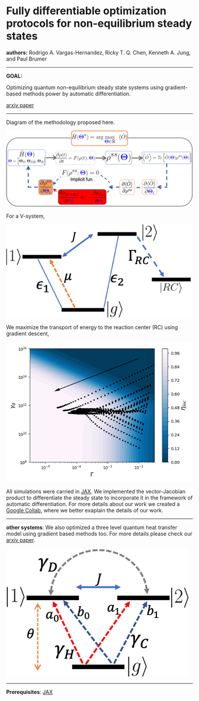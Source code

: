# Fully differentiable optimization protocols for non-equilibrium steady states
**authors:** Rodrigo A. Vargas-Hernandez, Ricky T. Q. Chen, Kenneth A. Jung, and Paul Brumer


---------------------------------------
**GOAL:**

Optimizing quantum non-equilibrium steady state systems using gradient-based methods power by automatic differentiation.

[arxiv paper](https://arxiv.org/pdf/2103.12604.pdf)

---------------------------------------
Diagram of the methodology proposed here.

![Diagram](Figures/Rho_ss_diagram_flat.png)

For a V-system, 

![Diagram](Figures/V_system_Kenny.png)

We maximize the transport of energy to the reaction center (RC) using gradient descent,

![Diagram](Figures/Adam_opt_n_loc_gamma_d_Gamma_arrow.png)

All simulations were carried in [JAX](jax.readthedocs.io/). We implemented the vector-Jacobian product to differentiate the steady state to incorporate it in the framework of automatic differentiation. 
For more details about our work we created a [Google Collab](energy_transfer.ipynb), where we better exaplain the details of our work. 

---------------------------------------
**other systems**: We also optimized a three level quantum heat transfer model using gradient based methods too. For more details please check our [arxiv paper](https://arxiv.org/pdf/2103.12604.pdf). 

![Diagram](Figures/V_system_Dvira.png)

---------------------------------------
**Prerequisites**:
[JAX](jax.readthedocs.io/)
